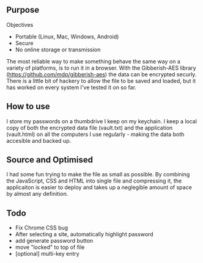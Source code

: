 Purpose
-------

Objectives
* Portable (Linux, Mac, Windows, Android)
* Secure
* No online storage or transmission

The most reliable way to make something behave the same way on a variety of platforms, is to run it in a browser. With the Gibberish-AES library (https://github.com/mdp/gibberish-aes) the data can be encrypted securly. There is a little bit of hackery to allow the file to be saved and loaded, but it has worked on every system I've tested it on so far.

How to use
----------
I store my passwords on a thumbdrive I keep on my keychain. I keep a local copy of both the encrypted data file (vault.txt) and the application (vault.html) on all the computers I use regularly - making the data both accesible and backed up.

Source and Optimised
--------------------
I had some fun trying to make the file as small as possible. By combining the JavaScript, CSS and HTML into single file and compressing it, the applicaiton is easier to deploy and takes up a neglegible amount of space by almost any definition.

Todo
----
* Fix Chrome CSS bug
* After selecting a site, automatically highlight password
* add generate password button
* move "locked" to top of file
* [optional] multi-key entry

